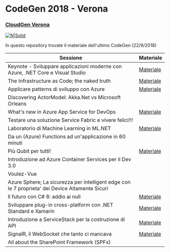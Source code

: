 # CodeGen 2018 - Verona
### [CloudGen Verona](http://cloudgen.it)

[![N|Solid](https://codegen2018.azurewebsites.net/wp-content/uploads/2018/06/Logo-CloudGen-jpg-458x458.jpg)](logo)

In questo repository trovate il materiale dell'ultimo CodeGen (22/9/2018)

| Sessione | Materiale |
| ------ | ------ |
| Keynote - Sviluppare applicazioni moderne con Azure, .NET Core e Visual Studio | [Materiale][LinkKeynote] |
| The Infrastructure as Code; the naked truth | [Materiale][LinkITPro] |
| Applicare patterns di sviluppo con Azure | [Materiale][LinkAzureCloud] |
| Discovering ActorModel: Akka.Net vs Microsoft Orleans |  |
| What's new in Azure App Service for DevOps | [Materiale][LinkAppService] |
| Testare una soluzione Service Fabric e vivere felici!!! | |
| Laboratorio di Machine Learning in ML.NET | [Materiale][LinkML] |
| Da un (Azure) Functions ad un'applicazione in 60 minuti |  |
| Più Qubit per tutti! | [Materiale][LinkQsharp] |
| Introduzione ad Azure Container Services per il Dev 3.0 |  |
| Voulez-Vue | |
| Azure Sphere; La sicurezza per intelligent edge con le 7 proprieta' dei Device Altamente Sicuri |  |
| Il futuro con C# 8: addio ai null | [Materiale][LinkCSharp] |
| Sviluppare plug-in cross-platform con .NET Standard e Xamarin | [Materiale][LinkXamarin] |
| Introduzione a ServiceStack per la costruzione di API | [Materiale][LinkServiceStack] |
| SignalR, il WebSocket che tanto ci mancava | [Materiale][LinkSignalr]  |
| All about the SharePoint Framework (SPFx) | |

   [LinkML]: <https://github.com/CloudGenVR/CodeGen2018/tree/master/08%20-%20Laboratorio%20di%20Machine%20Learning%20in%20ML.NET>
   [LinkQsharp]: <https://github.com/CloudGenVR/CodeGen2018/tree/master/10%20-%20Pi%C3%B9%20Qubit%20per%20tutti>
   [LinkITPro]: <https://github.com/CloudGenVR/CodeGen2018/tree/master/03%20-%20The%20Infrastructure%20as%20Code%3B%20the%20naked%20truth>
   [LinkCSharp]: <https://github.com/CloudGenVR/CodeGen2018/tree/master/14%20-%20Il%20futuro%20con%20C%23%208%20addio%20ai%20null>
   [LinkSignalr]: <https://github.com/CloudGenVR/CodeGen2018/tree/master/17%20-%20SignalR%20il%20WebSocket%20che%20tanto%20ci%20mancava>
   [LinkAzureCloud]: <https://github.com/CloudGenVR/CodeGen2018/tree/master/04%20-%20Applicare%20patterns%20di%20sviluppo%20con%20Azure>
   [LinkXamarin]: <https://github.com/CloudGenVR/CodeGen2018/tree/master/15%20-%20Sviluppare%20plug-in%20cross-platform%20con%20.NET%20Standard%20e%20Xamarin>
   [LinkKeynote]: <https://github.com/CloudGenVR/CodeGen2018/tree/master/02%20-%20Keynote>
   [LinkAppService]: <https://github.com/CloudGenVR/CodeGen2018/tree/master/06%20-%20What's%20new%20in%20Azure%20App%20Service%20for%20DevOps>
   [LinkServiceStack]: <https://github.com/CloudGenVR/CodeGen2018/tree/master/16%20-%20Introduzione%20a%20ServiceStack%20per%20la%20costruzione%20di%20API>
   [LinkOrleans]: <https://github.com/CloudGenVR/CodeGen2018/tree/master>
   [LinkFabric]: <https://github.com/CloudGenVR/CodeGen2018/tree/master>
   [LinkFunctions]: <https://github.com/CloudGenVR/CodeGen2018/tree/master>
   [LinkContainers]: <https://github.com/CloudGenVR/CodeGen2018/tree/master>
   [LinkVue]: <https://github.com/CloudGenVR/CodeGen2018/tree/master>
   [LinkSphere]: <https://github.com/CloudGenVR/CodeGen2018/tree/master>   
   [LinkSharepoint]: <https://github.com/CloudGenVR/CodeGen2018/tree/master> 

